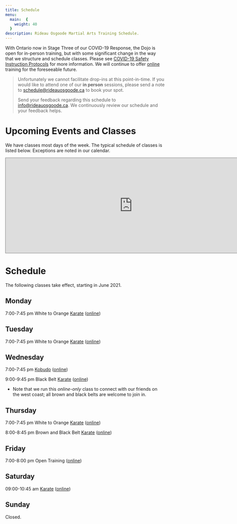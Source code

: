 ```yaml
---
title: Schedule
menu: 
  main:  {
    weight: 40
  }
description: Rideau Osgoode Martial Arts Training Schedule.
---
```


<!--
> With the recent decision of the Ontario government to limit interaction our in-person training sessions have been temporarily suspended. We will restart in-person training when it is safe to do so. Thank you for your continued patience. 
> 
> In the meantime, we continue to offer on-line training.
-->

With Ontario now in Stage Three of our COVID-19 Response, the Dojo is open for in-person training, but with some significant change in the way that we structure and schedule classes. Please see [COVID-19 Safety Instruction Protocols](/covid) for more information. We will continue to offer <span class="online">[online](/online)</span> training for the foreseeable future.

> Unfortunately we cannot facilitate drop-ins at this point-in-time. If you would like to attend one of our **in person** sessions, please send a note to [schedule@rideauosgoode.ca](mailto:schedule@rideauosgoode.ca) to book your spot.
> 
> Send your feedback regarding this schedule to info@rideauosgoode.ca. We continuously review our schedule and your feedback helps.

# Upcoming Events and Classes

We have classes most days of the week. The typical schedule of classes is listed below. Exceptions are noted in our calendar.

<iframe src="https://calendar.google.com/calendar/embed?height=300&amp;wkst=1&amp;bgcolor=%23ffffff&amp;ctz=America%2FToronto&amp;src=MTZxOGkybGpucXFsdHZ2MmY0N2E0bTBlbTBAZ3JvdXAuY2FsZW5kYXIuZ29vZ2xlLmNvbQ&amp;color=%23A79B8E&amp;mode=AGENDA" style="border:solid 1px #777" width="800" height="300" frameborder="0" scrolling="no"></iframe>

# Schedule

The following classes take effect, starting in June 2021.

## Monday

<!--  11:00-11:45am [Introduction to Karate for Adults (50+)](/adult) -->

<!--  6:00-6:45 pm White to Orange [Karate](/karate) (in-person) -->

<!--  7:00-7:45 pm <span class="kobudo">[Kobudo](/kobudo)</span> (in-person) -->

<!--  8:00-8:45 pm Green to Black [Karate](/karate) (in-person) -->

7:00-7:45 pm White to Orange [Karate](/karate) (<!-- in-person and --><span class="online">[online](/online)</span>)

## Tuesday

7:00-7:45 pm White to Orange [Karate](/karate) (<!-- in-person and --><span class="online">[online](/online)</span>)

## Wednesday

7:00-7:45 pm <span class="kobudo">[Kobudo](/kobudo)</span> (<span class="online">[online](/online)</span>)

<!--
7:00-7:45 pm All Belts [Karate](/karate) (in-person)

8:00-8:45 pm All Belts [Karate](/karate) (in-person)
-->
9:00-9:45 pm Black Belt [Karate](/karate) (<span class="online">[online](/online)</span>)
* Note that we run this _online-only_ class to connect with our friends on the west coast; all brown and black belts are welcome to join in.

## Thursday

7:00-7:45 pm White to Orange [Karate](/karate) (<!-- in-person and --><span class="online">[online](/online)</span>)

8:00-8:45 pm Brown and Black Belt [Karate](/karate) (<!-- in-person and --><span class="online">[online](/online)</span>)

## Friday

<!--
On the _first and third_ Friday of every month:

7:00-9:00 pm Black Belt <span class="kobudo">[Kobudo](/kobudo)</span> (in-person)

On the _second and fourth_ Friday of every month:
-->

7:00-8:00 pm Open Training (<span class="online">[online](/online)</span>)

## Saturday

09:00-10:45 am [Karate](/karate) (<!-- in-person and --><span class="online">[online](/online)</span>)
<!--
10:00-10:45 am <span class="kobudo">[Kobudo](/kobudo)</span> (in-person)

11:00-10:45 am [Karate](/karate) (in-person)
-->
## Sunday

Closed.
